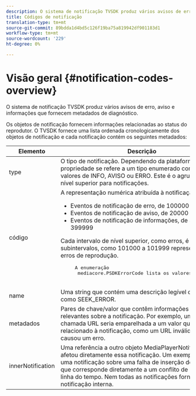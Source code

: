 ```yaml
---
description: O sistema de notificação TVSDK produz vários avisos de erro, aviso e informações que fornecem metadados de diagnóstico.
title: Códigos de notificação
translation-type: tm+mt
source-git-commit: 89bdda1d4bd5c126f19ba75a819942df901183d1
workflow-type: tm+mt
source-wordcount: '229'
ht-degree: 0%

---
```



# Visão geral {#notification-codes-overview}

O sistema de notificação TVSDK produz vários avisos de erro, aviso e informações que fornecem metadados de diagnóstico.

Os objetos de notificação fornecem informações relacionadas ao status do reprodutor. O TVSDK fornece uma lista ordenada cronologicamente dos objetos de notificação e cada notificação contém os seguintes metadados:

<table frame="all" colsep="1" rowsep="1" id="table_DBA8CACF02DB4AF2B053E560850B49CE"> 
 <thead> 
  <tr rowsep="1"> 
   <th colname="1" class="entry"> Elemento </th> 
   <th colname="2" class="entry"> Descrição </th> 
  </tr> 
 </thead>
 <tbody> 
  <tr rowsep="1"> 
   <td colname="1"> type </td> 
   <td colname="2"> O tipo de notificação. Dependendo da plataforma, essa propriedade se refere a um tipo enumerado com possíveis valores de INFO, AVISO ou ERRO. Este é o agrupamento de nível superior para notificações. </td> 
  </tr> 
  <tr rowsep="1"> 
   <td colname="1"> código </td> 
   <td colname="2">A representação numérica atribuída à notificação: 
    <ul id="ul_31AB497C6FFA452496DD09B0D78687B9"> 
     <li id="li_53E75022C50246E0982E315D04EFD8B3">Eventos de notificação de erro, de 100000 a 19999 </li> 
     <li id="li_11AE91D1325E4F718228E662C9C55F9A">Eventos de notificação de aviso, de 20000 a 299999 </li> 
     <li id="li_6D3EA03845294DC2BAD1ACF507639E51">Eventos de notificação de informações, de 300000 a 399999 </li> 
    </ul> <p>Cada intervalo de nível superior, como erros, é dividido em subintervalos, como 101000 a 101999 representando erros de reprodução. </p>
    <pre>
     A enumeração 
     <span class="codeph"> mediacore.PSDKErrorCode</span> lista os valores possíveis.
    </pre> </td> 
  </tr> 
  <tr rowsep="1"> 
   <td colname="1"> name </td> 
   <td colname="2">Uma string que contém uma descrição legível do código, como <span class="codeph"> SEEK_ERROR</span>. </td> 
  </tr> 
  <tr rowsep="1"> 
   <td colname="1"> metadados </td> 
   <td colname="2">Pares de chave/valor que contêm informações adicionais relevantes sobre a notificação. Por exemplo, uma chave chamada <span class="codeph"> URL</span> seria emparelhada a um valor que é um URL relacionado à notificação, como um URL inválido que causou um erro. </td> 
  </tr> 
  <tr rowsep="0"> 
   <td colname="1"> innerNotification </td> 
   <td colname="2">Uma referência a outro objeto <span class="codeph"> MediaPlayerNotification</span> que afetou diretamente essa notificação. Um exemplo pode ser uma notificação sobre uma falha de inserção de anúncio que corresponde diretamente a um conflito de inserção de linha do tempo. Nem todas as notificações fornecem uma notificação interna. </td> 
  </tr> 
 </tbody> 
</table>

